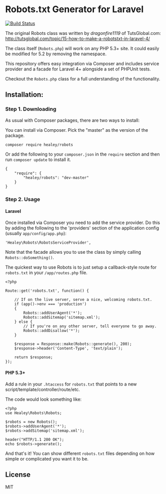 Robots.txt Generator for Laravel
=========
[![Build Status](https://travis-ci.org/jayhealey/Robots.svg?branch=master)](https://travis-ci.org/jayhealey/Robots)

The original Robots class was written by *dragonfire1119* of TutsGlobal.com: <http://tutsglobal.com/topic/15-how-to-make-a-robotstxt-in-laravel-4/>

The class itself (`Robots.php`) will work on any PHP 5.3+ site. It could easily be modified for 5.2 by removing the namespace.

This repository offers easy integration via Composer and includes service provider and a facade for Laravel 4+ alongside a set of PHPUnit tests.

Checkout the `Robots.php` class for a full understanding of the functionality.

## Installation:

### Step 1. Downloading

As usual with Composer packages, there are two ways to install:

You can install via Composer. Pick the "master" as the version of the package.

    composer require healey/robots

Or add the following to your `composer.json` in the `require` section and then run `composer update` to install it.

    {
        "require": {
            "healey/robots": "dev-master"
        }
    }

### Step 2. Usage

#### Laravel

Once installed via Composer you need to add the service provider. Do this by adding the following to the 'providers' section of the application config (usually `app/config/app.php`):

    'Healey\Robots\RobotsServiceProvider',

Note that the facade allows you to use the class by simply calling `Robots::doSomething()`.

The quickest way to use Robots is to just setup a callback-style route for `robots.txt` in your `/app/routes.php` file.

    <?php

    Route::get('robots.txt', function() {

        // If on the live server, serve a nice, welcoming robots.txt.
        if (app()->env === 'production')
        {
            Robots::addUserAgent('*');
            Robots::addSitemap('sitemap.xml');
        } else {
            // If you're on any other server, tell everyone to go away.
            Robots::addDisallow('*');
        }

        $response = Response::make(Robots::generate(), 200);
        $response->header('Content-Type', 'text/plain');

        return $response;
    });

#### PHP 5.3+

Add a rule in your `.htaccess` for `robots.txt` that points to a new script/template/controller/route/etc.

The code would look something like:

    <?php
    use Healey\Robots\Robots;

    $robots = new Robots();
    $robots->addUserAgent('*');
    $robots->addSitemap('sitemap.xml');

    header("HTTP/1.1 200 OK");
    echo $robots->generate();

And that's it! You can show different `robots.txt` files depending on how simple or complicated you want it to be.

## License

MIT